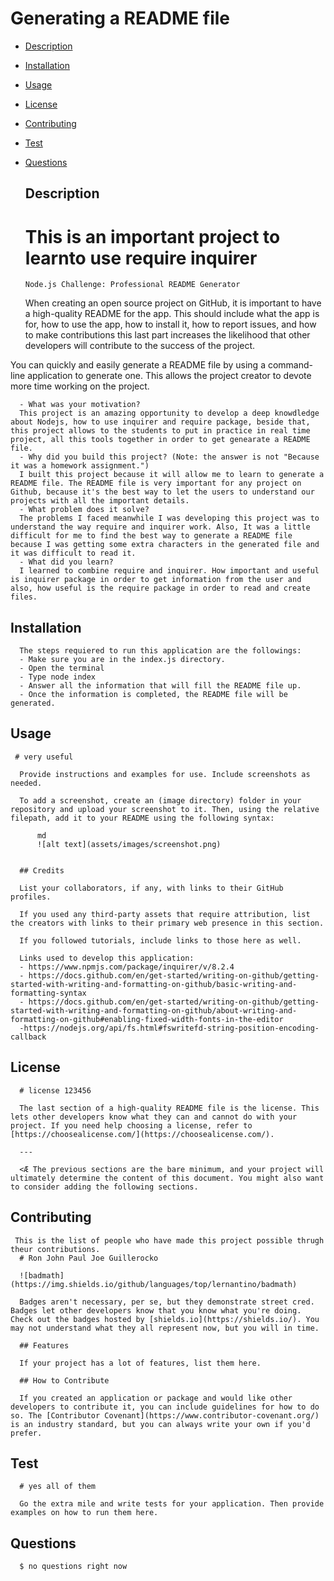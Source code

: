 # Generating a README file

     
      
- [Description](#description)
- [Installation](#installation)
- [Usage](#usage)
- [License](#license)
- [Contributing](#contributing)
- [Test](#test)
- [Questions](#questions)



  
  ## Description

   # This is an important project to learnto use require inquirer
      Node.js Challenge: Professional README Generator
   When creating an open source project on GitHub, it is important to have a high-quality README for the app. This should include what the app is for, how to use the app, how to install it, how to report issues, and how to make contributions this last part increases the likelihood that other developers will contribute to the success of the project.

You can quickly and easily generate a README file by using a command-line application to generate one. This allows the project creator to devote more time working on the project.

      
      - What was your motivation?
      This project is an amazing opportunity to develop a deep knowdledge about Nodejs, how to use inquirer and require package, beside that, this project allows to the students to put in practice in real time project, all this tools together in order to get genearate a README file.
      - Why did you build this project? (Note: the answer is not "Because it was a homework assignment.")
      I built this project because it will allow me to learn to generate a README file. The README file is very important for any project on Github, because it's the best way to let the users to understand our projects with all the important details.
      - What problem does it solve?
      The problems I faced meanwhile I was developing this project was to understand the way require and inquirer work. Also, It was a little difficult for me to find the best way to generate a README file because I was getting some extra characters in the generated file and it was difficult to read it.
      - What did you learn?
      I learned to combine require and inquirer. How important and useful is inquirer package in order to get information from the user and also, how useful is the require package in order to read and create files.

## Installation
            
      The steps requiered to run this application are the followings:
      - Make sure you are in the index.js directory.
      - Open the terminal 
      - Type node index
      - Answer all the information that will fill the README file up.
      - Once the information is completed, the README file will be generated.
      
      
     
## Usage

     # very useful

      Provide instructions and examples for use. Include screenshots as needed.
      
      To add a screenshot, create an (image directory) folder in your repository and upload your screenshot to it. Then, using the relative filepath, add it to your README using the following syntax:
      
          md
          ![alt text](assets/images/screenshot.png)
          
      
      ## Credits
      
      List your collaborators, if any, with links to their GitHub profiles.
      
      If you used any third-party assets that require attribution, list the creators with links to their primary web presence in this section.
      
      If you followed tutorials, include links to those here as well.
      
      Links used to develop this application:
      - https://www.npmjs.com/package/inquirer/v/8.2.4
      - https://docs.github.com/en/get-started/writing-on-github/getting-started-with-writing-and-formatting-on-github/basic-writing-and-formatting-syntax
      - https://docs.github.com/en/get-started/writing-on-github/getting-started-with-writing-and-formatting-on-github/about-writing-and-formatting-on-github#enabling-fixed-width-fonts-in-the-editor
      -https://nodejs.org/api/fs.html#fswritefd-string-position-encoding-callback


## License

      # license 123456
      
      The last section of a high-quality README file is the license. This lets other developers know what they can and cannot do with your project. If you need help choosing a license, refer to [https://choosealicense.com/](https://choosealicense.com/).
      
      ---
      
      <Æ The previous sections are the bare minimum, and your project will ultimately determine the content of this document. You might also want to consider adding the following sections.
      
    
   ## Contributing

     This is the list of people who have made this project possible thrugh theur contributions.
      # Ron John Paul Joe Guillerocko
      
      ![badmath](https://img.shields.io/github/languages/top/lernantino/badmath)
      
      Badges aren't necessary, per se, but they demonstrate street cred. Badges let other developers know that you know what you're doing. Check out the badges hosted by [shields.io](https://shields.io/). You may not understand what they all represent now, but you will in time.
      
      ## Features
      
      If your project has a lot of features, list them here.
      
      ## How to Contribute
      
      If you created an application or package and would like other developers to contribute it, you can include guidelines for how to do so. The [Contributor Covenant](https://www.contributor-covenant.org/) is an industry standard, but you can always write your own if you'd prefer.
      

   ## Test
    
      # yes all of them

      Go the extra mile and write tests for your application. Then provide examples on how to run them here.

      
      
     
   ## Questions
   
      
      $ no questions right now
      

